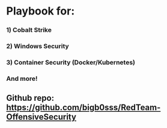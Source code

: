 # Playbook for:

### 1) Cobalt Strike

### 2) Windows Security

### 3) Container Security (Docker/Kubernetes)

### And more!

## Github repo: https://github.com/bigb0sss/RedTeam-OffensiveSecurity

